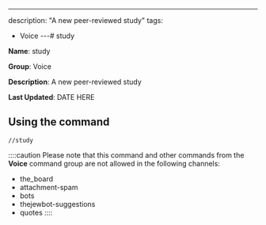 ---
description: "A new peer-reviewed study"
tags:
  - Voice
---# study

**Name**: study

**Group**: Voice

**Description**: A new peer-reviewed study

**Last Updated**: DATE HERE

## Using the command

    //study

::::caution Please note that this command and other commands from the **Voice** command group are not allowed in the following channels:
- the_board
- attachment-spam
- bots
- thejewbot-suggestions
- quotes
::::